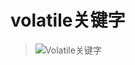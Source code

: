 # volatile关键字
> ![Volatile关键字](https://github.com/Lp700750/Blogs/assets/104414865/2e064643-23cf-484f-9f38-9375f2ad577b)
